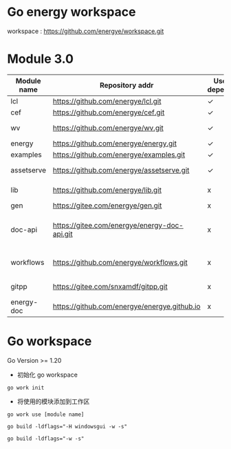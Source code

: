 # Go energy workspace

workspace : https://github.com/energye/workspace.git

# Module 3.0

| Module name | Repository addr                              | Use depend | Desc                                                     | Type    |
|-------------|----------------------------------------------|------------|----------------------------------------------------------|---------|
| lcl         | https://github.com/energye/lcl.git           | ✓          | LCL basic library                                        | public  |
| cef         | https://github.com/energye/cef.git           | ✓          | CEF basic library                                        | public  |
| wv          | https://github.com/energye/wv.git            | ✓          | Webview2,Webkit2 basic library                           | public  |
| energy      | https://github.com/energye/energy.git        | ✓          | Energy framework                                         | public  |
| examples    | https://github.com/energye/examples.git      | ✓          | All examples                                             | public  |
| assetserve  | https://github.com/energye/assetserve.git    | ✓          | Built-in http static resource service                    | public  |
| lib         | https://github.com/energye/lib.git           | x          | Binary dynamic link library                              | private |
| gen         | https://gitee.com/energye/gen.git            | x          | Code generation                                          | private |
| doc-api     | https://gitee.com/energye/energy-doc-api.git | x          | Server API, Website publishing and binary file reception | private |
| workflows   | https://github.com/energye/workflows.git     | x          | Workflows: Automatic publishing                          | private |
| gitpp       | https://gitee.com/snxamdf/gitpp.git          | x          | Git auto pull push cmd                                   | public  |
| energy-doc  | https://github.com/energye/energye.github.io | x          | Energy DOC                                               | public  |


# Go workspace 

Go Version >= 1.20

- 初始化 go workspace

`go work init`

- 将使用的模块添加到工作区

`go work use [module name]`

`go build -ldflags="-H windowsgui -w -s"`

`go build -ldflags="-w -s"`
